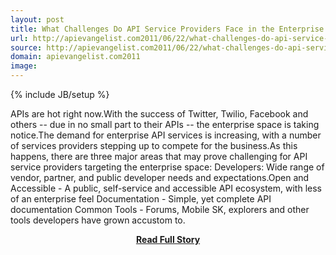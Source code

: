 ```yaml
---
layout: post
title: What Challenges Do API Service Providers Face in the Enterprise Space
url: http://apievangelist.com2011/06/22/what-challenges-do-api-service-providers-face-in-the-enterprise-space/
source: http://apievangelist.com2011/06/22/what-challenges-do-api-service-providers-face-in-the-enterprise-space/
domain: apievangelist.com2011
image: 
---
```

{% include JB/setup %}<p>APIs are hot right now.With the success of Twitter, Twilio, Facebook and others -- due in no small part to their APIs -- the enterprise space is taking notice.The demand for enterprise API services is increasing, with a number of services providers stepping up to compete for the business.As this happens, there are three major areas that may prove challenging for API service providers targeting the enterprise space: Developers: Wide range of vendor, partner, and public developer needs and expectations.Open and Accessible - A public, self-service and accessible API ecosystem, with less of an enterprise feel Documentation - Simple, yet complete API documentation Common Tools - Forums, Mobile SK, explorers and other tools developers have grown accustom to.</p>
<center><p><a href="http://apievangelist.com2011/06/22/what-challenges-do-api-service-providers-face-in-the-enterprise-space/" style='padding:25px; font-sze:18px; font-weight: bold;'>Read Full Story</a></p></center>

